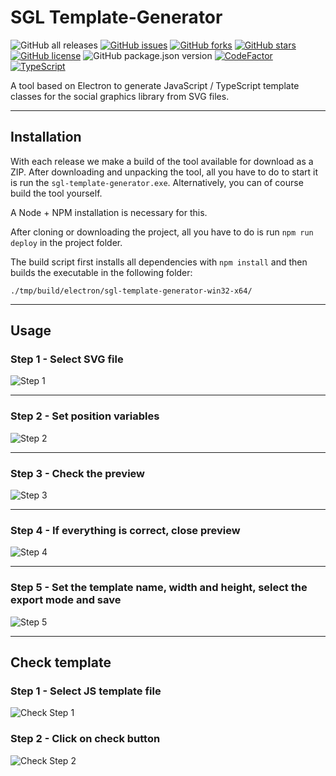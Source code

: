 # SGL Template-Generator

![GitHub all releases](https://img.shields.io/github/downloads/Social-graphics-library/Template-Generator/total)
[![GitHub issues](https://img.shields.io/github/issues/Social-graphics-library/Template-Generator)](https://github.com/Social-graphics-library/Template-Generator/issues)
[![GitHub forks](https://img.shields.io/github/forks/Social-graphics-library/Template-Generator)](https://github.com/Social-graphics-library/Template-Generator/network)
[![GitHub stars](https://img.shields.io/github/stars/Social-graphics-library/Template-Generator)](https://github.com/Social-graphics-library/Template-Generator/stargazers)
[![GitHub license](https://img.shields.io/github/license/Social-graphics-library/Template-Generator)](https://github.com/Social-graphics-library/Template-Generator/blob/master/LICENSE)
![GitHub package.json version](https://img.shields.io/github/package-json/v/Social-graphics-library/Template-Generator)
[![CodeFactor](https://www.codefactor.io/repository/github/social-graphics-library/template-generator/badge)](https://www.codefactor.io/repository/github/social-graphics-library/template-generator)
[![TypeScript](https://img.shields.io/badge/Developed%20in-TypeScript-blue?logo=typescript)](https://www.typescriptlang.org/)

A tool based on Electron to generate JavaScript / TypeScript template classes for the social graphics library from SVG files.

---

## Installation

With each release we make a build of the tool available for download as a ZIP.
After downloading and unpacking the tool, all you have to do to start it is run the ```sgl-template-generator.exe```.
Alternatively, you can of course build the tool yourself.

A Node + NPM installation is necessary for this.

After cloning or downloading the project, all you have to do is run ```npm run deploy``` in the project folder.

The build script first installs all dependencies with ```npm install``` and then builds the executable in the following folder:

```./tmp/build/electron/sgl-template-generator-win32-x64/```

---

## Usage

### Step 1 - Select SVG file

![Step 1](https://raw.githubusercontent.com/Social-graphics-library/Template-Generator/main/static/assets/STEP_1.png)

---

### Step 2 - Set position variables

![Step 2](https://raw.githubusercontent.com/Social-graphics-library/Template-Generator/main/static/assets/STEP_2.png)

---

### Step 3 - Check the preview

![Step 3](https://raw.githubusercontent.com/Social-graphics-library/Template-Generator/main/static/assets/STEP_3.png)

---

### Step 4 - If everything is correct, close preview

![Step 4](https://raw.githubusercontent.com/Social-graphics-library/Template-Generator/main/static/assets/STEP_4.png)

---

### Step 5 - Set the template name, width and height, select the export mode and save

![Step 5](https://raw.githubusercontent.com/Social-graphics-library/Template-Generator/main/static/assets/STEP_5.png)

---

## Check template

### Step 1 - Select JS template file

![Check Step 1](https://raw.githubusercontent.com/Social-graphics-library/Template-Generator/main/static/assets/CHECK_STEP_1.png)

### Step 2 - Click on check button

![Check Step 2](https://raw.githubusercontent.com/Social-graphics-library/Template-Generator/main/static/assets/CHECK_STEP_2.png)